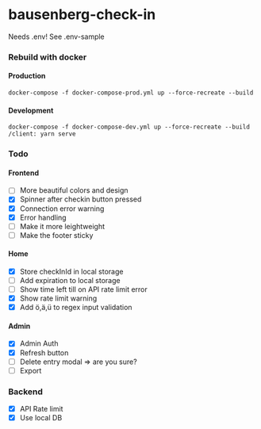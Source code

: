 # bausenberg-check-in

Needs .env! See .env-sample

### Rebuild with docker

#### Production

```
docker-compose -f docker-compose-prod.yml up --force-recreate --build
```

#### Development

```
docker-compose -f docker-compose-dev.yml up --force-recreate --build
/client: yarn serve
```

### Todo

#### Frontend

- [ ] More beautiful colors and design
- [x] Spinner after checkin button pressed
- [x] Connection error warning
- [x] Error handling
- [ ] Make it more leightweight
- [ ] Make the footer sticky

#### Home

- [x] Store checkInId in local storage
- [ ] Add expiration to local storage
- [ ] Show time left till on API rate limit error
- [x] Show rate limit warning
- [x] Add ö,ä,ü to regex input validation

#### Admin

- [x] Admin Auth
- [x] Refresh button
- [ ] Delete entry modal => are you sure?
- [ ] Export

### Backend

- [x] API Rate limit
- [x] Use local DB

